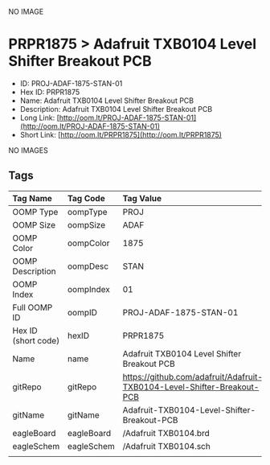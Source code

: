 


  
NO IMAGE  
# PRPR1875 > Adafruit TXB0104 Level Shifter Breakout PCB

- ID: PROJ-ADAF-1875-STAN-01
- Hex ID: PRPR1875
- Name: Adafruit TXB0104 Level Shifter Breakout PCB
- Description: Adafruit TXB0104 Level Shifter Breakout PCB
- Long Link: [http://oom.lt/PROJ-ADAF-1875-STAN-01](http://oom.lt/PROJ-ADAF-1875-STAN-01)
- Short Link: [http://oom.lt/PRPR1875](http://oom.lt/PRPR1875)
  
NO IMAGES  
## Tags
  

|Tag Name|Tag Code|Tag Value|
| :--- | :--- | :--- |
|OOMP Type|oompType|PROJ|
|OOMP Size|oompSize|ADAF|
|OOMP Color|oompColor|1875|
|OOMP Description|oompDesc|STAN|
|OOMP Index|oompIndex|01|
|Full OOMP ID|oompID|PROJ-ADAF-1875-STAN-01|
|Hex ID (short code)|hexID|PRPR1875|
|Name|name|Adafruit TXB0104 Level Shifter Breakout PCB|
|gitRepo|gitRepo|https://github.com/adafruit/Adafruit-TXB0104-Level-Shifter-Breakout-PCB|
|gitName|gitName|Adafruit-TXB0104-Level-Shifter-Breakout-PCB|
|eagleBoard|eagleBoard|/Adafruit TXB0104.brd|
|eagleSchem|eagleSchem|/Adafruit TXB0104.sch|
||||
